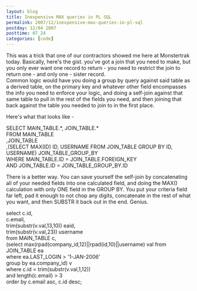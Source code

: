 ```yaml
---
layout: blog
title: Inexpensive MAX queries in PL SQL
permalink: 2007/12/inexpensive-max-queries-in-pl-sql
postday: 12/04 2007
posttime: 07_24
categories: [code]
---
```


<p>This was a trick that one of our contractors showed me here at Monstertrak today. Basically, here&#039;s the gist. you&#039;ve got a join that you need to make, but you only ever want one record to return - you need to restrict the join to return one - and only one - sister record.<br />
Common logic would have you doing a group by query against said table as a derived table, on the primary key and whatever other field encompasses the info you need to enforce your logic, and doing a self-join against that same table to pull in the rest of the fields you need, and then joining that back against the table you needed to join to in the first place.</p>
<p>Here&#039;s what that looks like -</p>
<p>SELECT MAIN_TABLE.*, JOIN_TABLE.*<br />
FROM MAIN_TABLE<br />
     ,JOIN_TABLE<br />
     ,(SELECT MAX(ID) ID, USERNAME FROM JOIN_TABLE GROUP BY ID, USERNAME) JOIN_TABLE_GROUP_BY<br />
WHERE MAIN_TABLE.ID = JOIN_TABLE.FOREIGN_KEY<br />
AND JOIN_TABLE.ID = JOIN_TABLE_GROUP_BY.ID</p>
<p>There is a better way. You can save yourself the self-join by concatenating all of your needed fields into one calculated field, and doing the MAX() calculation with only ONE field in the GROUP BY. You put your criteria field far left, pad it enough to not chop any digits, concatenate in the rest of what you want, and then SUBSTR it back out in the end. Genius.</p>
<p>select c.id,<br />
c.email,<br />
trim(substr(v.val,13,10)) eaid,<br />
trim(substr(v.val,23)) username<br />
from MAIN_TABLE c,<br />
(select max(rpad(company_id,12)||rpad(id,10)||username) val from JOIN_TABLE ea<br />
where ea.LAST_LOGIN &gt; &#039;1-JAN-2006&#039;<br />
group by ea.company_id) v<br />
where c.id = trim(substr(v.val,1,12))<br />
and length(c.email) &gt; 3<br />
order by c.email asc, c.id desc;</p>
